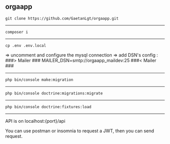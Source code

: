 ## orgaapp

    git clone https://github.com/GaetanLgt/orgaapp.git
____

    composer i
____

    cp .env .env.local
=> uncomment and configure the mysql connection
=> add DSN's config : 
  ###> Mailer ###
  MAILER_DSN=smtp://orgaapp_maildev:25
  ###< Mailer ###
____    

    php bin/console make:migration
____    

    php bin/console doctrine:migrations:migrate
____    

    php bin/console doctrine:fixtures:load
____

API is on localhost:{port}/api

You can use postman or insomnia to request a JWT, then you can send request.
